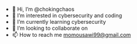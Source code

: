- 👋 Hi, I’m @chokingchaos
- 👀 I’m interested in cybersecurity and coding
- 🌱 I’m currently learning cybersecurity
- 💞️ I’m looking to collaborate on 
- 📫 How to reach me momousawi99@gmail.com

<!---
chokingchaos/chokingchaos is a ✨ special ✨ repository because its `README.md` (this file) appears on your GitHub profile.
You can click the Preview link to take a look at your changes.
--->
